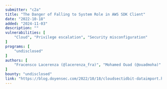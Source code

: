 ```yaml
---
submitter: "c2a"
title: "The Danger of Falling to System Role in AWS SDK Client"
date: "2022-10-18"
added: "2024-11-03"
description: ""
vulnerabilities: [
    "Cloud", "Privilege escalation", "Security misconfiguration"
]
programs: [
    "undisclosed"
]
authors: [
    "Fracensco Lacerenza (@lacerenza_fra)", "Mohamed Ouad (@ouadmoha)"
]
bounty: "undisclosed"
link: "https://blog.doyensec.com/2022/10/18/cloudsectidbit-dataimport.html"
---
```




